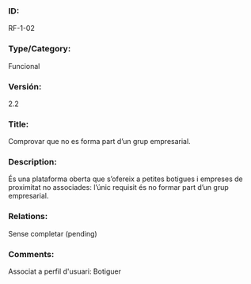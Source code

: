 ### ID:

RF-1-02

### **Type/Category:** 

Funcional

### **Versión:**

2.2

### **Title:**

Comprovar que no es forma part d’un grup empresarial.

### **Description:** 

És una plataforma oberta que s’ofereix a petites botigues i empreses de proximitat no associades: l’únic requisit és no formar part d’un grup empresarial.

### **Relations:** 

Sense completar (pending) 

### Comments:
Associat a perfil d'usuari: Botiguer

